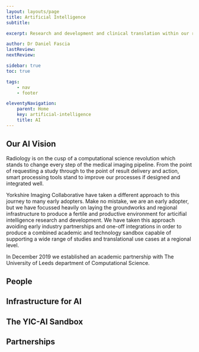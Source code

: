 ```yaml
---
layout: layouts/page
title: Artificial Intelligence
subtitle: 

excerpt: Research and development and clinical translation within our regional AI super-sandbox

author: Dr Daniel Fascia
lastReview: 
nextReview: 

sidebar: true
toc: true

tags:
    - nav
    - footer

eleventyNavigation:
    parent: Home
    key: artificial-intelligence
    title: AI
---
```


## Our AI Vision
Radiology is on the cusp of a computational science revolution which stands to change every step of the medical imaging pipeline. From the point of requesting a study through to the point of result delivery and action, smart processing tools stand to improve our processes if designed and integrated well.

Yorkshire Imaging Collaborative have taken a different approach to this journey to many early adopters. Make no mistake, we are an early adopter, but we have focussed heavily on laying the groundworks and regional infrastructure to produce a fertile and productive environment for articifial intelligence research and development. We have taken this approach avoiding early industry partnerships and one-off integrations in order to produce a combined academic and technology sandbox capable of supporting a wide range of studies and translational use cases at a regional level.

In December 2019 we established an academic partnership with The University of Leeds department of Computational Science.

## People

## Infrastructure for AI

## The YIC-AI Sandbox

## Partnerships
